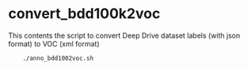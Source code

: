 # convert_bdd100k2voc
This contents the script to convert Deep Drive dataset labels (with json format) to VOC (xml format)
``` bash
    ./anno_bdd1002voc.sh
```
